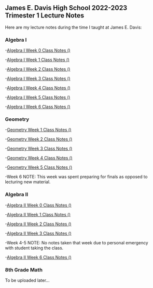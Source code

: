 ## James E. Davis High School 2022-2023 Trimester 1 Lecture Notes

Here are my lecture notes during the time I taught at James E. Davis:

### Algebra I

-[Algebra I Week 0 Class Notes ()](https://agoodlad-instructor-notes.github.io/james-e-davis-teaching-2022/2022-2023-james-e-davis-trimester-1-algebra-1-week-0-class-notes.pdf)

-[Algebra I Week 1 Class Notes ()](https://agoodlad-instructor-notes.github.io/james-e-davis-teaching-2022/2022-2023-james-e-davis-trimester-1-algebra-1-week-1-class-notes.pdf)

-[Algebra I Week 2 Class Notes ()](https://agoodlad-instructor-notes.github.io/james-e-davis-teaching-2022/2022-2023-james-e-davis-trimester-1-algebra-1-week-2-class-notes.pdf)

-[Algebra I Week 3 Class Notes ()](https://agoodlad-instructor-notes.github.io/james-e-davis-teaching-2022/2022-2023-james-e-davis-trimester-1-algebra-1-week-3-class-notes.pdf)

-[Algebra I Week 4 Class Notes ()](https://agoodlad-instructor-notes.github.io/james-e-davis-teaching-2022/2022-2023-james-e-davis-trimester-1-algebra-1-week-4-class-notes.pdf)

-[Algebra I Week 5 Class Notes ()](https://agoodlad-instructor-notes.github.io/james-e-davis-teaching-2022/2022-2023-james-e-davis-trimester-1-algebra-1-week-5-class-notes.pdf)

-[Algebra I Week 6 Class Notes ()](https://agoodlad-instructor-notes.github.io/james-e-davis-teaching-2022/2022-2023-james-e-davis-trimester-1-algebra-1-week-6-class-notes.pdf)

### Geometry

-[Geometry Week 1 Class Notes ()](https://agoodlad-instructor-notes.github.io/james-e-davis-teaching-2022/2022-2023-james-e-davis-trimester-1-geometry-week-1-class-notes.pdf)

-[Geometry Week 2 Class Notes ()](https://agoodlad-instructor-notes.github.io/james-e-davis-teaching-2022/2022-2023-james-e-davis-trimester-1-geometry-week-2-class-notes.pdf)

-[Geometry Week 3 Class Notes ()](https://agoodlad-instructor-notes.github.io/james-e-davis-teaching-2022/2022-2023-james-e-davis-trimester-1-geometry-week-3-class-notes.pdf)

-[Geometry Week 4 Class Notes ()](https://agoodlad-instructor-notes.github.io/james-e-davis-teaching-2022/2022-2023-james-e-davis-trimester-1-geometry-week-4-class-notes.pdf)

-[Geometry Week 5 Class Notes ()](https://agoodlad-instructor-notes.github.io/james-e-davis-teaching-2022/2022-2023-james-e-davis-trimester-1-geometry-week-5-class-notes.pdf)

-Week 6 NOTE: This week was spent preparing for finals as opposed to lecturing new material.

### Algebra II

-[Algebra II Week 0 Class Notes ()](https://agoodlad-instructor-notes.github.io/james-e-davis-teaching-2022/2022-2023-james-e-davis-trimester-1-algebra-2-week-0-class-notes.pdf)

-[Algebra II Week 1 Class Notes ()](https://agoodlad-instructor-notes.github.io/james-e-davis-teaching-2022/2022-2023-james-e-davis-trimester-1-algebra-2-week-1-class-notes.pdf)

-[Algebra II Week 2 Class Notes ()](https://agoodlad-instructor-notes.github.io/james-e-davis-teaching-2022/2022-2023-james-e-davis-trimester-1-algebra-2-week-2-class-notes.pdf)

-[Algebra II Week 3 Class Notes ()](https://agoodlad-instructor-notes.github.io/james-e-davis-teaching-2022/2022-2023-james-e-davis-trimester-1-algebra-1-week-3-class-notes.pdf)

-Week 4-5 NOTE: No notes taken that week due to personal emergency with student taking the class.

-[Algebra II Week 6 Class Notes ()](https://agoodlad-instructor-notes.github.io/james-e-davis-teaching-2022/2022-2023-james-e-davis-trimester-1-algebra-1-week-6-class-notes.pdf)

### 8th Grade Math

To be uploaded later...
